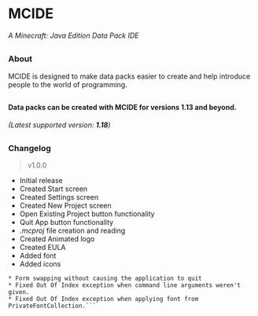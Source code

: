 # MCIDE
*A Minecraft: Java Edition Data Pack IDE*
## 
### About
MCIDE is designed to make data packs easier to create and help introduce people to the world of programming.
## 
#### Data packs can be created with MCIDE for versions 1.13 and beyond.
*(Latest supported version: **1.18**)*
##
### Changelog
 > v1.0.0
 * Initial release
 * Created Start screen
 * Created Settings screen
 * Created New Project screen
 * Open Existing Project button functionality
 * Quit App button functionality
 * *.mcproj* file creation and reading
 * Created Animated logo
 * Created EULA
 * Added font
 * Added icons
 ```[Bug fixes]
 * Form swapping without causing the application to quit
 * Fixed Out Of Index exception when command line arguments weren't given.
 * Fixed Out Of Index exception when applying font from PrivateFontCollection.```
